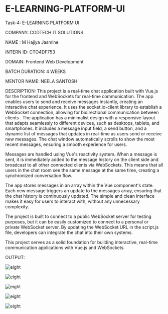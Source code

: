 # E-LEARNING-PLATFORM-UI

Task-4: E-LEARNING PLATFORM UI

COMPANY: CODTECH IT SOLUTIONS 

NAME : M Hajiya Jasmine

INTERN ID: CTO4DF753

DOMAIN: Frontend Web Development

BATCH DURATION: 4 WEEKS

MENTOR NAME: NEELA SANTOSH

DESCRIPTION: 
This project is a real-time chat application built with Vue.js for the frontend and WebSockets for real-time communication. The app enables users to send and receive messages instantly, creating an interactive chat experience. It uses the socket.io-client library to establish a WebSocket connection, allowing for bidirectional communication between clients
.
The application has a minimalist design with a responsive layout that adapts seamlessly to different devices, such as desktops, tablets, and smartphones. It includes a message input field, a send button, and a dynamic list of messages that updates in real-time as users send or receive new messages. The chat window automatically scrolls to show the most recent messages, ensuring a smooth experience for users.

Messages are handled using Vue's reactivity system. When a message is sent, it is immediately added to the message history on the client side and broadcast to all other connected clients via WebSockets. This means that all users in the chat room see the same message at the same time, creating a synchronized conversation flow.

The app stores messages in an array within the Vue component's state. Each new message triggers an update to the messages array, ensuring that the chat history is continuously updated. The simple and clean interface makes it easy for users to interact with, without any unnecessary complexity.

The project is built to connect to a public WebSocket server for testing purposes, but it can be easily customized to connect to a personal or private WebSocket server. By updating the WebSocket URL in the script.js file, developers can integrate the chat into their own systems.

This project serves as a solid foundation for building interactive, real-time communication applications with Vue.js and WebSockets.

OUTPUT:

![eight](https://github.com/user-attachments/assets/c02828e8-117c-4f55-919f-90566bbb2cb4)


![eight](https://github.com/user-attachments/assets/17289f34-9f31-40ce-b719-21db9aeba3eb)


![eight](https://github.com/user-attachments/assets/87eb7eee-21ab-4901-8308-40b1ad36ae4f)


![eight](https://github.com/user-attachments/assets/969ff24c-e8ae-4ef1-9059-82108af9753b)


![eight](https://github.com/user-attachments/assets/243b04b1-c2f1-4f13-ab27-77172aaf2ea4)











